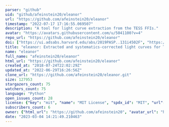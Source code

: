 ```yaml
---
parser: "github"
uid: "github/afeinstein20/eleanor"
url: "https://github.com/afeinstein20/eleanor"
timestamp: "2022-07-17 17:16:55.069507"
description: "A tool for light curve extraction from the TESS FFIs."
avatar: "https://avatars.githubusercontent.com/u/5041100?v=4"
repo_url: "https://github.com/afeinstein20/eleanor"
doi: ["https://ui.adsabs.harvard.edu/abs/2019PASP..131i4502F", "https://ui.adsabs.harvard.edu/abs/2019ascl.soft04022F/abstract"]
title: "eleanor: Extracted and systematics-corrected light curves for TESS-observed stars"
name: "eleanor"
full_name: "afeinstein20/eleanor"
html_url: "https://github.com/afeinstein20/eleanor"
created_at: "2018-07-24T22:02:29Z"
updated_at: "2022-06-29T16:26:56Z"
clone_url: "https://github.com/afeinstein20/eleanor.git"
size: 127953
stargazers_count: 75
watchers_count: 75
language: "Python"
open_issues_count: 28
license: {"key": "mit", "name": "MIT License", "spdx_id": "MIT", "url": "https://api.github.com/licenses/mit", "node_id": "MDc6TGljZW5zZTEz"}
subscribers_count: 6
owner: {"html_url": "https://github.com/afeinstein20", "avatar_url": "https://avatars.githubusercontent.com/u/5041100?v=4", "login": "afeinstein20", "type": "User"}
date: "2023-03-04 14:21:49.210463"
---
```


